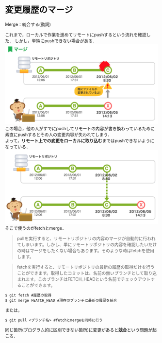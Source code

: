 # 変更履歴のマージ
Merge：統合する(動詞)

これまで，ローカルで作業を進めてリモートにpushするという流れを確認した．
しかし，単純にpushできない場合がある．<br>
![60% center](./img/merge1.png)
<br>
この場合，他の人がすでにpushしてリモートの内容が書き換わっているために素直にpushするとその人の変更内容が失われてしまう．<br>
よって，**リモート上での変更をローカルに取り込む**まではpushできないようになっている．<br>
![60% center](./img/merge0.png)
<br>
そこで使うのがfetchとmerge．
> pullを実行すると、リモートリポジトリの内容のマージが自動的に行われてしまいます。しかし、単にリモートリポジトリの内容を確認したいだけの時はマージをしたくない場合もあります。そのような時はfetchを使用します。

> fetchを実行すると、リモートリポジトリの最新の履歴の取得だけを行うことができます。取得したコミットは、名前の無いブランチとして取り込まれます。このブランチはFETCH_HEADという名前でチェックアウトすることができます。
```
$ git fetch #履歴の取得
$ git merge FEATCH_HEAD #現在のブランチに最新の履歴を統合
```
または，
```
$ git pull <ブランチ名> #fetchとmergeを同時に行う
```

同じ箇所(プログラム的に区別できない箇所)に変更があると**競合**という問題が起こる．



